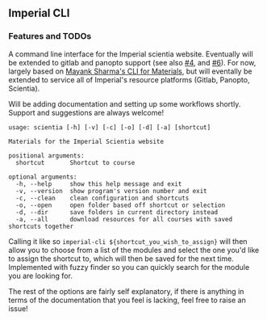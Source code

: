 ## Imperial CLI

### Features and TODOs
A command line interface for the Imperial scientia website. Eventually will be extended to gitlab and panopto support (see also [#4](https://github.com/pn320/imperial-cli/issues/4), and [#6](https://github.com/pn320/imperial-cli/issues/4)). For now, largely based on [Mayank Sharma's CLI for Materials](https://github.com/mayanksharma3/materials-cli), but will eventally be extended to service all of Imperial's resource platforms (Gitlab, Panopto, Scientia). 

Will be adding documentation and setting up some workflows shortly. Support and suggestions are always welcome!

```
usage: scientia [-h] [-v] [-c] [-o] [-d] [-a] [shortcut]

Materials for the Imperial Scientia website

positional arguments:
  shortcut       Shortcut to course

optional arguments:
  -h, --help     show this help message and exit
  -v, --version  show program's version number and exit
  -c, --clean    clean configuration and shortcuts
  -o, --open     open folder based off shortcut or selection
  -d, --dir      save folders in current directory instead
  -a, --all      download resources for all courses with saved shortcuts together
```

Calling it like so `imperial-cli ${shortcut_you_wish_to_assign}` will then allow you to choose from a list of the modules and select the one you'd like to assign the shortcut to, which will then be saved for the next time. Implemented with fuzzy finder so you can quickly search for the module you are looking for.

The rest of the options are fairly self explanatory, if there is anything in terms of the documentation that you feel is lacking, feel free to raise an issue!
